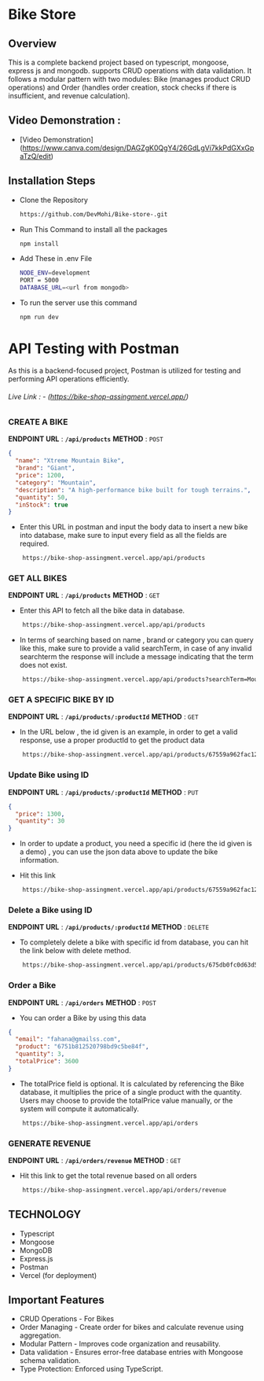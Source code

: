 # Bike Store

## Overview

This is a complete backend project based on typescript, mongoose, express js and mongodb. supports CRUD operations with data validation. It follows a modular pattern with two modules: Bike (manages product CRUD operations) and Order (handles order creation, stock checks if there is insufficient, and revenue calculation).

## Video Demonstration :

- [Video Demonstration] (https://www.canva.com/design/DAGZgK0QgY4/26GdLgVi7kkPdGXxGpaTzQ/edit)

## Installation Steps

- Clone the Repository

  ```bash
  https://github.com/DevMohi/Bike-store-.git
  ```

- Run This Command to install all the packages 

  ```bash
  npm install
  ```

- Add These in .env File

  ```bash
  NODE_ENV=development
  PORT = 5000
  DATABASE_URL=<url from mongodb>
  ```

- To run the server use this command
  ```bash
  npm run dev
  ```

# API Testing with Postman

As this is a backend-focused project, Postman is utilized for testing and performing API operations efficiently.

###### Live Link : - (https://bike-shop-assingment.vercel.app/)

### CREATE A BIKE

**ENDPOINT URL** : **`/api/products`**
**METHOD** : `POST`

```json
{
  "name": "Xtreme Mountain Bike",
  "brand": "Giant",
  "price": 1200,
  "category": "Mountain",
  "description": "A high-performance bike built for tough terrains.",
  "quantity": 50,
  "inStock": true
}
```

- Enter this URL in postman and input the body data to insert a new bike into database, make sure to input every field as all the fields are required.

```bash
    https://bike-shop-assingment.vercel.app/api/products
```

### GET ALL BIKES

**ENDPOINT URL** : **`/api/products`**
**METHOD** : `GET`

- Enter this API to fetch all the bike data in database.

```bash
    https://bike-shop-assingment.vercel.app/api/products
```

- In terms of searching based on name , brand or category you can query like this, make sure to provide a valid searchTerm, in case of any invalid searchterm the response will include a message indicating that the term does not exist.

```bash
    https://bike-shop-assingment.vercel.app/api/products?searchTerm=Mountain
```

### GET A SPECIFIC BIKE BY ID

**ENDPOINT URL** : **`/api/products/:productId`**
**METHOD** : `GET`

- In the URL below , the id given is an example, in order to get a valid response, use a proper productId to get the product data

```bash
    https://bike-shop-assingment.vercel.app/api/products/67559a962fac1233405aeb7c
```

### Update Bike using ID

**ENDPOINT URL** : **`/api/products/:productId`**
**METHOD** : `PUT`

```json
{
  "price": 1300,
  "quantity": 30
}
```

- In order to update a product, you need a specific id (here the id given is a demo) , you can use the json data above to update the bike information.

- Hit this link

```bash
    https://bike-shop-assingment.vercel.app/api/products/67559a962fac1233405aeb7c
```

### Delete a Bike using ID

**ENDPOINT URL** : **`/api/products/:productId`**
**METHOD** : `DELETE`

- To completely delete a bike with specific id from database, you can hit the link below with delete method.

```bash
    https://bike-shop-assingment.vercel.app/api/products/675db0fc0d63d5f8e4b308a5
```

### Order a Bike

**ENDPOINT URL** : **`/api/orders`**
**METHOD** : `POST`

- You can order a Bike by using this data

```json
{
  "email": "fahana@gmailss.com",
  "product": "6751b812520798bd9c5be84f",
  "quantity": 3,
  "totalPrice": 3600
}
```

- The totalPrice field is optional. It is calculated by referencing the Bike database, it multiplies the price of a single product with the quantity. Users may choose to provide the totalPrice value manually, or the system will compute it automatically.

```bash
    https://bike-shop-assingment.vercel.app/api/orders
```

### GENERATE REVENUE

**ENDPOINT URL** : **`/api/orders/revenue`**
**METHOD** : `GET`

- Hit this link to get the total revenue based on all orders

```bash
    https://bike-shop-assingment.vercel.app/api/orders/revenue
```


## TECHNOLOGY 

- Typescript
- Mongoose
- MongoDB
- Express.js
- Postman
- Vercel (for deployment)

## Important Features

- CRUD Operations - For Bikes
- Order Managing - Create order for bikes and calculate revenue using aggregation.
- Modular Pattern - Improves code organization and reusability.
- Data validation - Ensures error-free database entries with Mongoose schema validation.
- Type Protection: Enforced using TypeScript.